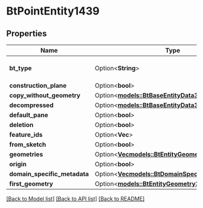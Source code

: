 # BtPointEntity1439

## Properties

Name | Type | Description | Notes
------------ | ------------- | ------------- | -------------
**bt_type** | Option<**String**> | Type of JSON object. | [optional]
**construction_plane** | Option<**bool**> |  | [optional]
**copy_without_geometry** | Option<[**models::BtBaseEntityData33**](BTBaseEntityData-33.md)> |  | [optional]
**decompressed** | Option<[**models::BtBaseEntityData33**](BTBaseEntityData-33.md)> |  | [optional]
**default_pane** | Option<**bool**> |  | [optional]
**deletion** | Option<**bool**> |  | [optional]
**feature_ids** | Option<**Vec<String>**> |  | [optional]
**from_sketch** | Option<**bool**> |  | [optional]
**geometries** | Option<[**Vec<models::BtEntityGeometry35>**](BTEntityGeometry-35.md)> |  | [optional]
**origin** | Option<**bool**> |  | [optional]
**domain_specific_metadata** | Option<[**Vec<models::BtDomainSpecificMetadata961>**](BTDomainSpecificMetadata-961.md)> |  | [optional]
**first_geometry** | Option<[**models::BtEntityGeometry35**](BTEntityGeometry-35.md)> |  | [optional]

[[Back to Model list]](../README.md#documentation-for-models) [[Back to API list]](../README.md#documentation-for-api-endpoints) [[Back to README]](../README.md)


